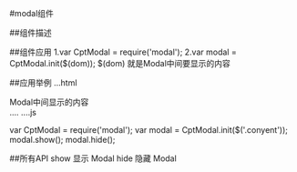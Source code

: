 

#modal组件

##组件描述

##组件应用
1.var CptModal = require('modal');
2.var modal = CptModal.init($(dom));
$(dom) 就是Modal中间要显示的内容

##应用举例
...html
<div class="content">
	Modal中间显示的内容
</div>
....
....js

var CptModal = require('modal');
var modal = CptModal.init($('.conyent'));
modal.show();
modal.hide();


##所有API
show 显示 Modal
hide 隐藏 Modal

